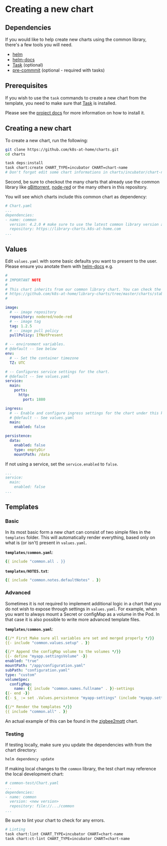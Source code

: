 # Creating a new chart

## Dependencies

If you would like to help create new charts using the common library, there's
a few tools you will need.

- [helm](https://helm.sh/docs/intro/install/)
- [helm-docs](https://github.com/norwoodj/helm-docs)
- [Task](https://taskfile.dev) (optional)
- [pre-commmit](https://pre-commit.com) (optional - required with tasks)

## Prerequisites

If you wish to use the `task` commands to create a new chart from the template,
you need to make sure that [Task](https://taskfile.dev) is installed.

Please see the [project docs](https://taskfile.dev/#/installation) for
more information on how to install it.

## Creating a new chart

To create a new chart, run the following:

```sh
git clone https://github.com/k8s-at-home/charts.git
cd charts

task deps:install
task chart:create CHART_TYPE=incubator CHART=chart-name
# Don't forgot edit some chart informations in charts/incubator/chart-name/Chart.yaml and charts/chart-name/values.yaml
```

Second, be sure to checkout the many charts that already use the common library like
[qBittorrent](https://github.com/k8s-at-home/charts/tree/master/charts/stable/qbittorrent),
[node-red](https://github.com/k8s-at-home/charts/tree/master/charts/stable/node-red)
or the many others in this repository.

You will see which charts include this common chart as dependency:

```yaml
# Chart.yaml
...
dependencies:
- name: common
  version: 4.2.0 # make sure to use the latest common library version available
  repository: https://library-charts.k8s-at-home.com
...
```

## Values

Edit `values.yaml` with some basic defaults you want to present to the user.
Please ensure you anotate them with [helm-docs](https://github.com/norwoodj/helm-docs)
e.g.

```yaml
#
# IMPORTANT NOTE
#
# This chart inherits from our common library chart. You can check the default values/options here:
# https://github.com/k8s-at-home/library-charts/tree/master/charts/stable/common/values.yaml
#

image:
  # -- image repository
  repository: nodered/node-red
  # -- image tag
  tag: 1.2.5
  # -- image pull policy
  pullPolicy: IfNotPresent

# -- environment variables.
# @default -- See below
env:
  # -- Set the container timezone
  TZ: UTC

# -- Configures service settings for the chart.
# @default -- See values.yaml
service:
  main:
    ports:
      http:
        port: 1880

ingress:
  # -- Enable and configure ingress settings for the chart under this key.
  # @default -- See values.yaml
  main:
    enabled: false

persistence:
  data:
    enabled: false
    type: emptyDir
    mountPath: /data
```

If not using a service, set the `service.enabled` to `false`.

```yaml
...
service:
  main:
    enabled: false
...
```

## Templates

### Basic

In its most basic form a new chart can consist of two simple files in the
`templates` folder. This will automatically render everything, based only on
what is (or isn't) present in `values.yaml`.

**`templates/common.yaml`**:

```yaml
{{ include "common.all . }}
```

**`templates/NOTES.txt`**:

```yaml
{{ include "common.notes.defaultNotes" . }}
```

### Advanced

Sometimes it is not required to implement additional logic in a chart that you
do not wish to expose through settings in `values.yaml`. For example, when you
want to always mount a Secret or configMap as a volume in the Pod. In that
case it is also possible to write more advanced template files.

**`templates/common.yaml`**:

```yaml
{{/* First Make sure all variables are set and merged properly */}}
{{- include "common.values.setup" . }}

{{/* Append the configMap volume to the volumes */}}
{{- define "myapp.settingsVolume" -}}
enabled: "true"
mountPath: "/app/configuration.yaml"
subPath: "configuration.yaml"
type: "custom"
volumeSpec:
  configMap:
    name: {{ include "common.names.fullname" . }}-settings
{{- end -}}
{{- $_ := set .Values.persistence "myapp-settings" (include "myapp.settingsVolume" . | fromYaml) -}}

{{/* Render the templates */}}
{{ include "common.all" . }}
```

An actual example of this can be found in the [zigbee2mqtt][zigbee2mqtt] chart.

### Testing

If testing locally, make sure you update the dependencies with from the chart
directory:

```bash
helm dependency update
```

If making local changes to the `common` library, the test chart may reference
the local development chart:

```yaml
# common-test/Chart.yaml
...
dependencies:
- name: common
  version: <new version>
  repository: file://.../common
...
```

Be sure to lint your chart to check for any errors.

```sh
# Linting
task chart:lint CHART_TYPE=incubator CHART=chart-name
task chart:ct-lint CHART_TYPE=incubator CHART=chart-name
```

[zigbee2mqtt]: https://github.com/k8s-at-home/charts/tree/master/charts/stable/zigbee2mqtt
